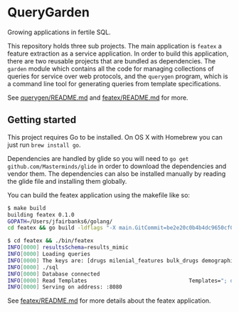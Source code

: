 # QueryGarden

Growing applications in fertile SQL.

This repository holds three sub projects. The main application is `featex` a feature extraction as a service application.
In order to build this application, there are two reusable projects that are bundled as dependencies.
The `garden` module which contains all the code for managing collections of queries for service over web protocols,
and the `querygen` program, which is a command line tool for generating queries from template specifications.

See [querygen/README.md]() and [featex/README.md]() for more.

## Getting started

This project requires Go to be installed. On OS X with Homebrew you can just run `brew install go`.

Dependencies are handled by glide so you will need to `go get github.com/Masterminds/glide` in order to download the dependencies and vendor them.
The dependencies can also be installed manually by reading the glide file and installing them globally.

You can build the featex application using the makefile like so:

```bash
$ make build
building featex 0.1.0
GOPATH=/Users/jfairbanks6/golang/
cd featex && go build -ldflags "-X main.GitCommit=be2e20c0b4b4dc9650cf0c0b84d036e8d13c5285+CHANGES -X main.VersionPrerelease=DEV" -o bin/featex

$ cd featex && ./bin/featex
INFO[0000] resultsSchema=results_mimic
INFO[0000] Loading queries
INFO[0000] The keys are: [drugs milenial_features bulk_drugs demographics bulk_condition bulk_procedure condition demographics_historical cohortpatients drug_era bulk_demographics features]
INFO[0000] ./sql
INFO[0000] Database connected
INFO[0000] Read Templates                                Templates="; defined templates are: "queries.html.tmpl", "query.html.tmpl", "index.html.tmpl", "404.html.tmpl""
INFO[0000] Serving on address: :8080
```

See [featex/README.md]() for more details about the featex application.
